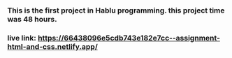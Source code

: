 ### This is the first project in Hablu programming. this project time was 48 hours.
### live link: https://66438096e5cdb743e182e7cc--assignment-html-and-css.netlify.app/
